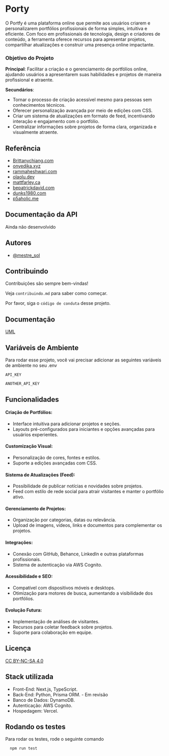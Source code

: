 # Porty

O Portfy é uma plataforma online que permite aos usuários criarem e personalizarem portfólios profissionais de forma simples, intuitiva e eficiente. Com foco em profissionais de tecnologia, design e criadores de conteúdo, a ferramenta oferece recursos para apresentar projetos, compartilhar atualizações e construir uma presença online impactante.

### Objetivo do Projeto

**Principal**:
Facilitar a criação e o gerenciamento de portfólios online, ajudando usuários a apresentarem suas habilidades e projetos de maneira profissional e atraente.

**Secundários**:

- Tornar o processo de criação acessível mesmo para pessoas sem conhecimentos técnicos.
- Oferecer personalização avançada por meio de edições com CSS.
- Criar um sistema de atualizações em formato de feed, incentivando interação e engajamento com o portfólio.
- Centralizar informações sobre projetos de forma clara, organizada e visualmente atraente.

## Referência

- [Brittanychiang.com](https://brittanychiang.com/)
- [onyedika.xyz](https://www.onyedika.xyz/)
- [rammaheshwari.com](https://www.rammaheshwari.com/)
- [olaolu.dev](olaolu.dev)
- [mattfarley.ca](https://mattfarley.ca/)
- [bepatrickdavid.com](bepatrickdavid.com)
- [dunks1980.com](dunks1980.com)
- [p5aholic.me](https://p5aholic.me/)

## Documentação da API

Ainda não desenvolvido

## Autores

- [@mestre_sol](https://www.github.com/mestre_sol)

## Contribuindo

Contribuições são sempre bem-vindas!

Veja `contribuindo.md` para saber como começar.

Por favor, siga o `código de conduta` desse projeto.

## Documentação

[UML](https://docs.google.com/document/d/1ZhafdH6DcOkJaW14LMYq-HSYi1hQUA28cAdug79XiJE/edit?usp=sharing)

## Variáveis de Ambiente

Para rodar esse projeto, você vai precisar adicionar as seguintes variáveis de ambiente no seu .env

`API_KEY`

`ANOTHER_API_KEY`

## Funcionalidades

#### Criação de Portfólios:

- Interface intuitiva para adicionar projetos e seções.
- Layouts pré-configurados para iniciantes e opções avançadas para usuários experientes.

#### Customização Visual:

- Personalização de cores, fontes e estilos.
- Suporte a edições avançadas com CSS.

#### Sistema de Atualizações (Feed):

- Possibilidade de publicar notícias e novidades sobre projetos.
- Feed com estilo de rede social para atrair visitantes e manter o portfólio ativo.

#### Gerenciamento de Projetos:

- Organização por categorias, datas ou relevância.
- Upload de imagens, vídeos, links e documentos para complementar os projetos.

#### Integrações:

- Conexão com GitHub, Behance, LinkedIn e outras plataformas profissionais.
- Sistema de autenticação via AWS Cognito.

#### Acessibilidade e SEO:

- Compatível com dispositivos móveis e desktops.
- Otimização para motores de busca, aumentando a visibilidade dos portfólios.

#### Evolução Futura:

- Implementação de análises de visitantes.
- Recursos para coletar feedback sobre projetos.
- Suporte para colaboração em equipe.

## Licença

[CC BY-NC-SA 4.0](https://creativecommons.org/licenses/by-nc-sa/4.0/)

## Stack utilizada

- Front-End: Next.js, TypeScript.
- Back-End: Python, Prisma ORM. - Em revisão
- Banco de Dados: DynamoDB.
- Autenticação: AWS Cognito.
- Hospedagem: Vercel.

## Rodando os testes

Para rodar os testes, rode o seguinte comando

```bash
  npm run test
```
